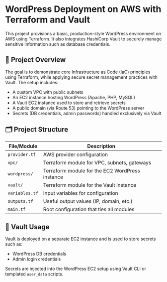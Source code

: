 # WordPress Deployment on AWS with Terraform and Vault

This project provisions a basic, production-style WordPress environment on AWS using Terraform. It also integrates HashiCorp Vault to securely manage sensitive information such as database credentials.

## 🧱 Project Overview

The goal is to demonstrate core Infrastructure as Code (IaC) principles using Terraform, while applying secure secret management practices with Vault. The setup includes:

- A custom VPC with public subnets
- An EC2 instance hosting WordPress (Apache, PHP, MySQL)
- A Vault EC2 instance used to store and retrieve secrets
- A public domain (via Route 53) pointing to the WordPress server
- Secrets (DB credentials, admin passwords) handled exclusively via Vault

## 🗂️ Project Structure

| File/Module         | Description                                      |
|---------------------|--------------------------------------------------|
| `provider.tf`       | AWS provider configuration                      |
| `vpc/`              | Terraform module for VPC, subnets, gateways     |
| `wordpress/`        | Terraform module for the EC2 WordPress instance |
| `vault/`            | Terraform module for the Vault instance         |
| `variables.tf`      | Input variables for configuration               |
| `outputs.tf`        | Useful output values (IP, domain, etc.)         |
| `main.tf`           | Root configuration that ties all modules        |

## 🔐 Vault Usage

Vault is deployed on a separate EC2 instance and is used to store secrets such as:

- WordPress DB credentials
- Admin login credentials

Secrets are injected into the WordPress EC2 setup using Vault CLI or templated `user_data` scripts.